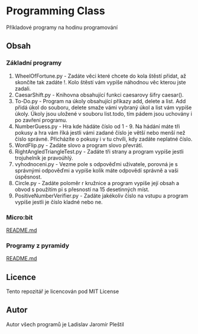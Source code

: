 # Programming Class
Příkladové programy na hodinu programování

## Obsah
### Základní programy
1. WheelOfFortune.py - Zadáte věci které chcete do kola štěstí přidat, až skončíte tak zadáte !. Kolo štěstí vám vypíše náhodnou věc kterou jste zadali.
2. CaesarShift.py - Knihovna obsahující funkci caesarovy šifry caesar().
3. To-Do.py - Program na úkoly obsahující příkazy add, delete a list. Add přidá úkol do souboru, delete smaže vámi vybraný úkol a list vám vypíše úkoly. Úkoly jsou uložené v souboru list.todo, tím pádem jsou uchovány i po zavření programu.
4. NumberGuess.py - Hra kde hádáte číslo od 1 - 9. Na hádání máte tři pokusy a hra vám říká jestli vámi zadané číslo je větší nebo menší než číslo správné. Přicházíte o pokusy i v tu chvíli, kdy zadáte neplatné číslo.
5. WordFlip.py - Zadáte slovo a program slovo převrátí.
6. RightAngledTriangleTest.py - Zadáte tři strany a program vypíše jestli trojuhelník je pravoúhlý.
7. vyhodnoceni.py - Vezme pole s odpověďmi uživatele, porovná je s správnými odpověďmi a vypíše kolik máte odpovědí správně a vaši úspěsnost.
8. Circle.py - Zadáte poloměr r kružnice a program vypíše její obsah a obvod s použítím pi s přesností na 15 desetinných míst.
9. PositiveNumberVerifier.py - Zadáte jakékoliv číslo na vstupu a program vypíše jestli je číslo kladné nebo ne.

### Micro:bit
[README.md](./microbit/README.md)

### Programy z pyramidy
[README.md](./pyramida/README.md)

## Licence
Tento repozitář je licencován pod MIT License

## Autor
Autor všech programů je Ladislav Jaromír Pleštil